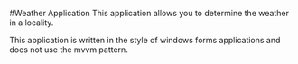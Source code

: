 #Weather Application
This application allows you to determine the weather in a locality.

This application is written in the style of windows forms applications and does not use the mvvm pattern.


